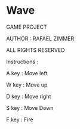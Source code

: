 # Wave

GAME PROJECT

AUTHOR : RAFAEL ZIMMER

ALL RIGHTS RESERVED

Instructions :

A key : Move left

W key : Move up

D key : Move right

S key : Move Down

F key : Fire
